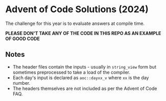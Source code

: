 Advent of Code Solutions (2024)
===============================

The challenge for this year is to evaluate answers at compile time.

**PLEASE DON'T TAKE ANY OF THE CODE IN THIS REPO AS AN EXAMPLE OF GOOD CODE**

Notes
-----

 - The header files contain the inputs - usually in `string_view` form but sometimes preprocessed to take a load of the compiler.
 - Each day's input is declared as `aoc::dayxx_v` where `xx` is the day number.
 - The headers themselves are not included as per the Advent of Code FAQ.
